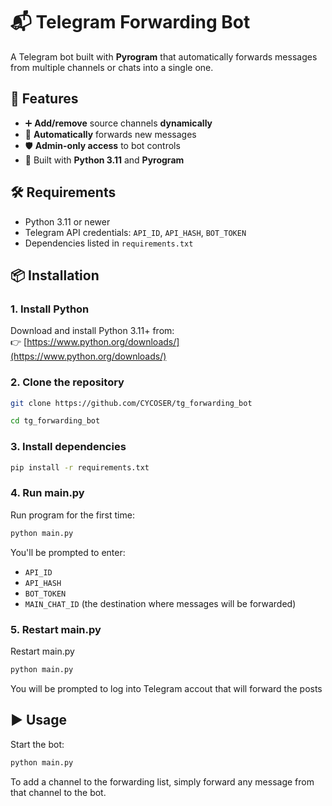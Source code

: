 # 📬 Telegram Forwarding Bot

A Telegram bot built with **Pyrogram** that automatically forwards messages from multiple channels or chats into a single one.

## 🚀 Features

- ➕ **Add/remove** source channels **dynamically**
- 🔁 **Automatically** forwards new messages
- 🛡 **Admin-only access** to bot controls
- 🐍 Built with **Python 3.11** and **Pyrogram**

## 🛠 Requirements

- Python 3.11 or newer
- Telegram API credentials: `API_ID`, `API_HASH`, `BOT_TOKEN`
- Dependencies listed in `requirements.txt`

## 📦 Installation

### 1. Install Python  
Download and install Python 3.11+ from:  
👉 [https://www.python.org/downloads/](https://www.python.org/downloads/)

### 2. Clone the repository

```bash
git clone https://github.com/CYCOSER/tg_forwarding_bot
```
```bash
cd tg_forwarding_bot
```

### 3. Install dependencies

```bash
pip install -r requirements.txt
```

### 4. Run main.py

Run program for the first time:

```bash
python main.py
```

You'll be prompted to enter:
- `API_ID`
- `API_HASH`
- `BOT_TOKEN`
- `MAIN_CHAT_ID` (the destination where messages will be forwarded)


### 5. Restart main.py 

Restart main.py

```bash
python main.py
```

You will be prompted to log into Telegram accout that will forward the posts


## ▶️ Usage

Start the bot:

```bash
python main.py
```

To add a channel to the forwarding list, simply forward any message from that channel to the bot.
